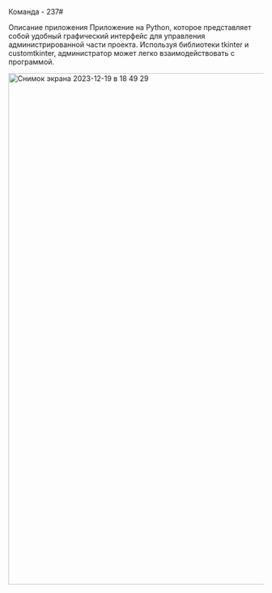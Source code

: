 Команда - 237#

Описание приложения
Приложение на Python, которое представляет собой удобный графический интерфейс для управления администрированной части проекта. Используя библиотеки tkinter и customtkinter, администратор может легко взаимодействовать с программой.

<img width="1010" alt="Снимок экрана 2023-12-19 в 18 49 29" src="https://github.com/PhilinVeselov/DESKTOP_237-/assets/110721135/f4d2fcf7-9488-4e14-8c60-7c8f981f53fc">




